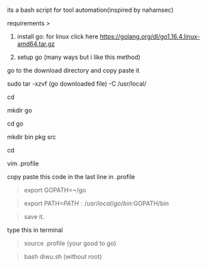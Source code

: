 its a bash script for tool automation(inspired by nahamsec)

requirements >

1. install go: for linux click here https://golang.org/dl/go1.16.4.linux-amd64.tar.gz

2. setup go (many ways but i like this method)

go to the download directory and copy paste it

sudo tar -xzvf (go downloaded file) -C /usr/local/

cd

mkdir go

cd go

mkdir bin pkg src

cd

vim .profile


copy paste this code in the last line in .profile

> export GOPATH=~/go

> export PATH=$PATH:/usr/local/go/bin:$GOPATH/bin

> save it.
 
type this in terminal

> source .profile (your good to go)

> bash diwu.sh (without root)
